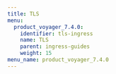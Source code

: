 ```yaml
---
title: TLS
menu:
  product_voyager_7.4.0:
    identifier: tls-ingress
    name: TLS
    parent: ingress-guides
    weight: 15
menu_name: product_voyager_7.4.0
---
```

